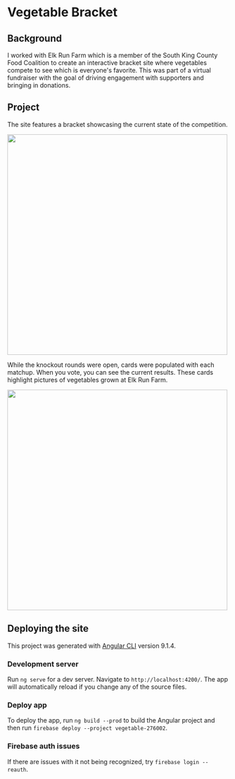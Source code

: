 # Vegetable Bracket

## Background

I worked with Elk Run Farm which is a member of the South King County Food
Coalition to create an interactive bracket site where vegetables compete
to see which is everyone's favorite. This was part of a virtual fundraiser
with the goal of driving engagement with supporters and bringing in donations.

## Project

The site features a bracket showcasing the current state of the competition.

<img src="https://raw.githubusercontent.com/agale123/vegetable-bracket/master/bracket.jpg" width="500px">

While the knockout rounds were open, cards were populated with each matchup.
When you vote, you can see the current results. These cards highlight
pictures of vegetables grown at Elk Run Farm.

<img src="https://raw.githubusercontent.com/agale123/vegetable-bracket/master/knockout.jpg" width="500px">


## Deploying the site

This project was generated with [Angular CLI](https://github.com/angular/angular-cli) version 9.1.4.

### Development server

Run `ng serve` for a dev server. Navigate to `http://localhost:4200/`. The app will automatically reload if you change any of the source files.

### Deploy app

To deploy the app, run `ng build --prod` to build the Angular project and then run `firebase deploy --project vegetable-276002`.

### Firebase auth issues

If there are issues with it not being recognized, try `firebase login --reauth`.